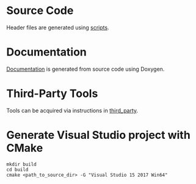 # Source Code
Header files are generated using [scripts](/scripts/README.md).  

# Documentation
[Documentation](/html/index.html) is generated from source code using Doxygen.  

# Third-Party Tools
Tools can be acquired via instructions in [third_party](/third_party/README.md).

# Generate Visual Studio project with CMake
~~~~
mkdir build
cd build
cmake <path_to_source_dir> -G "Visual Studio 15 2017 Win64"
~~~~